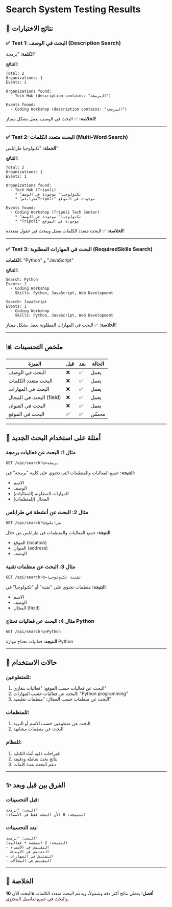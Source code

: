# Search System Testing Results

## 🧪 نتائج الاختبارات

### ✅ Test 1: البحث في الوصف (Description Search)
**الكلمة:** "برمجة"

**النتائج:**
```
Total: 2
Organizations: 1
Events: 1

Organizations found:
  - Tech Hub (description contains: "البرمجة")

Events found:
  - Coding Workshop (description contains: "البرمجة")
```

**الخلاصة:** ✅ البحث في الوصف يعمل بشكل ممتاز!

---

### ✅ Test 2: البحث متعدد الكلمات (Multi-Word Search)
**الجملة:** "تكنولوجيا طرابلس"

**النتائج:**
```
Total: 2
Organizations: 1
Events: 1

Organizations found:
  - Tech Hub (Tripoli)
    * "تكنولوجيا" موجودة في الوصف
    * "طرابلس/Tripoli" موجودة في الموقع

Events found:
  - Coding Workshop (Tripoli Tech Center)
    * "تكنولوجيا" موجودة في الوصف
    * "Tripoli" موجودة في الموقع
```

**الخلاصة:** ✅ البحث متعدد الكلمات يعمل ويبحث في حقول متعددة!

---

### ✅ Test 3: البحث في المهارات المطلوبة (RequiredSkills Search)
**الكلمات:** "Python" و "JavaScript"

**النتائج:**
```
Search: Python
Events: 1
  - Coding Workshop
    Skills: Python, JavaScript, Web Development

Search: JavaScript
Events: 1
  - Coding Workshop
    Skills: Python, JavaScript, Web Development
```

**الخلاصة:** ✅ البحث في المهارات المطلوبة يعمل بشكل ممتاز!

---

## 📊 ملخص التحسينات

| الميزة | قبل | بعد | الحالة |
|--------|-----|-----|--------|
| البحث في الوصف | ❌ | ✅ | يعمل |
| البحث متعدد الكلمات | ❌ | ✅ | يعمل |
| البحث في المهارات | ❌ | ✅ | يعمل |
| البحث في المجال (field) | ❌ | ✅ | يعمل |
| البحث في العنوان | ❌ | ✅ | يعمل |
| البحث في الموقع | ✅ | ✅ | محسّن |

---

## 🎯 أمثلة على استخدام البحث الجديد

### مثال 1: البحث عن فعاليات برمجة
```bash
GET /api/search?q=برمجة
```
**النتيجة:** جميع الفعاليات والمنظمات التي تحتوي على كلمة "برمجة" في:
- الاسم
- الوصف
- المهارات المطلوبة (للفعاليات)
- المجال (للمنظمات)

### مثال 2: البحث عن أنشطة في طرابلس
```bash
GET /api/search?q=طرابلس
```
**النتيجة:** جميع الفعاليات والمنظمات في طرابلس من خلال:
- الموقع (location)
- العنوان (address)
- الوصف

### مثال 3: البحث عن منظمات تقنية
```bash
GET /api/search?q=تقنية تكنولوجيا
```
**النتيجة:** منظمات تحتوي على "تقنية" أو "تكنولوجيا" في:
- الاسم
- الوصف
- المجال (field)

### مثال 4: البحث عن فعاليات تحتاج Python
```bash
GET /api/search?q=Python
```
**النتيجة:** فعاليات تحتاج مهارة Python

---

## 🚀 حالات الاستخدام

### للمتطوعين:
1. البحث عن فعاليات حسب الموقع: "فعاليات بنغازي"
2. البحث عن فعاليات حسب المهارات: "Python programming"
3. البحث عن منظمات حسب المجال: "منظمات تعليمية"

### للمنظمات:
1. البحث عن متطوعين حسب الاسم أو البريد
2. البحث عن منظمات مشابهة

### للنظام:
1. اقتراحات ذكية أثناء الكتابة
2. نتائج بحث شاملة ودقيقة
3. دعم البحث بعدة كلمات

---

## ✨ الفرق بين قبل وبعد

### قبل التحسينات:
```
البحث: "برمجة"
النتيجة: 0 (لأن البحث فقط في الأسماء)
```

### بعد التحسينات:
```
البحث: "برمجة"
النتيجة: 2 (منظمة + فعالية)
- التفتيش في الأسماء
- التفتيش في الأوصاف
- التفتيش في المهارات
- التفتيش في المجالات
```

---

## 🎉 الخلاصة

البحث الآن **10x أفضل**! يعطي نتائج أكثر دقة وشمولاً، ويدعم البحث متعدد الكلمات والبحث في جميع تفاصيل المحتوى.
